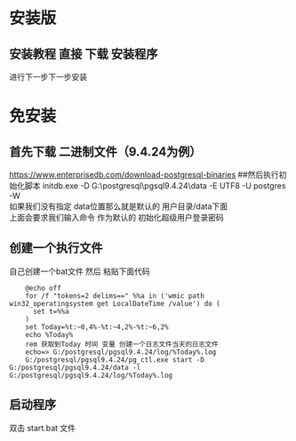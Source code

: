 # 安装版 
## 安装教程 直接 下载 安装程序 
进行下一步下一步安装
# 免安装
## 首先下载 二进制文件（9.4.24为例）
https://www.enterprisedb.com/download-postgresql-binaries
##然后执行初始化脚本 
initdb.exe -D G:\postgresql\pgsql9.4.24\data -E UTF8 -U postgres -W <br>
如果我们没有指定 data位置那么就是默认的 用户目录/data下面 <br>
上面会要求我们输入命令 作为默认的 初始化超级用户登录密码
## 创建一个执行文件 
自己创建一个bat文件 然后 粘贴下面代码 

        @echo off
        for /f "tokens=2 delims==" %%a in ('wmic path win32_operatingsystem get LocalDateTime /value') do (
          set t=%%a
        )
        set Today=%t:~0,4%-%t:~4,2%-%t:~6,2%
        echo %Today%
        rem 获取到Today 时间 变量 创建一个日志文件当天的日志文件 
        echo=> G:/postgresql/pgsql9.4.24/log/%Today%.log
        G:/postgresql/pgsql9.4.24/pg_ctl.exe start -D G:/postgresql/pgsql9.4.24/data -l G:/postgresql/pgsql9.4.24/log/%Today%.log
## 启动程序 
双击 start.bat 文件 

